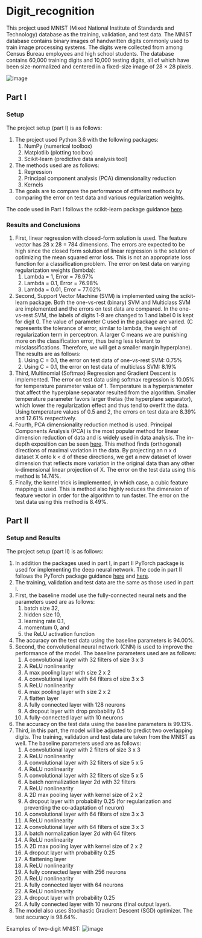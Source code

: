# Digit_recognition

This project used MNIST (Mixed National Institute of Standards and Technology) database as the training, validation, and test data. The MNIST database contains binary images of handwritten digits commonly used to train image processing systems. The digits were collected from among Census Bureau employees and high school students. The database contains 60,000 training digits and 10,000 testing digits, all of which have been size-normalized and centered in a fixed-size image of 28 × 28 pixels.

![image](https://user-images.githubusercontent.com/87055709/153833076-fe040961-6661-4ff2-b4ca-994452412981.png)

## Part I

### Setup
The project setup (part I) is as follows:
1. The project used Python 3.6 with the following packages:
    1. NumPy (numerical toolbox)
    2. Matplotlib (plotting toolbox)
    3. Scikit-learn (predictive data analysis tool)
2. The methods used are as follows:
    1. Regression
    2. Principal component analysis (PCA) dimensionality reduction
    3. Kernels
3. The goals are to compare the performance of different methods by comparing the error on test data and various regularization weights.

The code used in Part I follows the scikit-learn package guidance [here](https://github.com/Varal7/ml-tutorial/blob/master/Part1.ipynb).

### Results and Conclusions
1. First, linear regression with closed-form solution is used. The feature vector has 28 x 28 = 784 dimensions. The errors are expected to be high since the closed form solution of linear regression is the solution of optimizing the mean squared error loss. This is not an appropriate loss function for a classification problem. The error on test data on varying regularization weights (lambda):
    1. Lambda = 1, Error = 76.97%
    2. Lambda = 0.1, Error = 76.98%
    3. Lambda = 0.01, Error = 77.02%
2. Second, Support Vector Machine (SVM) is implemented using the scikit-learn package. Both the one-vs-rest (binary) SVM and Multiclass SVM are implemented and the errors on test data are compared. In the one-vs-rest SVM, the labels of digits 1-9 are changed to 1 and label 0 is kept for digit 0. The value of parameter C used in the package are varied. (C represents the tolerance of error, similar to lambda, the weight of regularization term in perceptron. A larger C means we are punishing more on the classification error, thus being less tolerant to misclassifications. Therefore, we will get a smaller margin hyperplane). The results are as follows:
    1. Using C = 0.1, the error on test data of one-vs-rest SVM: 0.75%
    2. Using C = 0.1, the error on test data of multiclass SVM: 8.19%
3. Third, Multinomial (Softmax) Regression and Gradient Descent is implemented. The error on test data using softmax regression is 10.05% for temperature parameter value of 1. Temperature is a hyperparameter that affect the hyperplane separator resulted from the algorithm. Smaller temperature parameter favors larger thetas (the hyperplane separator), which lower the regularization effect and thus tend to overfit the data. Using temperature values of 0.5 and 2, the errors on test data are 8.39% and 12.61% respectively.
4. Fourth, PCA dimensionality reduction method is used. Principal Components Analysis (PCA) is the most popular method for linear dimension reduction of data and is widely used in data analysis. The in-depth exposition can be seen [here](https://online.stat.psu.edu/stat505/lesson/11). This method finds (orthogonal) directions of maximal variation in the data. By projecting an n x d dataset X onto k < d of these directions, we get a new dataset of lower dimension that reflects more variation in the original data than any other k-dimensional linear projection of X. The error on the test data using this method is 14.74%.
5. Finally, the kernel trick is implemented, in which case, a cubic feature mapping is used. This is method also highly reduces the dimension of feature vector in order for the algorithm to run faster. The error on the test data using this method is 8.49%.


## Part II

### Setup and Results
The project setup (part II) is as follows:
1. In addition the packages used in part I, in part II PyTorch package is used for implementing the deep neural network. The code in part II follows the PyTorch package guidance [here](https://github.com/Varal7/ml-tutorial/blob/master/Part2.ipynb) and [here](https://pytorch.org/docs/stable/index.html).
2. The training, validation and test data are the same as those used in part I.
3. First, the baseline model use the fully-connected neural nets and the parameters used are as follows:
    1. batch size 32,
    2. hidden size 10,
    3. learning rate 0.1,
    4. momentum 0, and
    5. the ReLU activation function
4. The accuracy on the test data using the baseline parameters is 94.00%.
5. Second, the convolutional neural network (CNN) is used to improve the performance of the model. The baseline parameters used are as follows:
    1. A convolutional layer with 32 filters of size 3 x 3
    2. A ReLU nonlinearity
    3. A max pooling layer with size 2 x 2
    4. A convolutional layer with 64 filters of size 3 x 3
    5. A ReLU nonlinearity
    6. A max pooling layer with size 2 x 2
    7. A flatten layer
    8. A fully connected layer with 128 neurons
    9. A dropout layer with drop probability 0.5
    10. A fully-connected layer with 10 neurons
6. The accuracy on the test data using the baseline parameters is 99.13%.
7. Third, in this part, the model will be adjusted to predict two overlapping digits. The training, validation and test data are taken from the MNIST as well. The baseline parameters used are as follows:
    1. A convolutional layer with 2 filters of size 3 x 3
    2. A ReLU nonlinearity
    3. A convolutional layer with 32 filters of size 5 x 5
    4. A ReLU nonlinearity
    5. A convolutional layer with 32 filters of size 5 x 5
    6. A batch normalization layer 2d with 32 filters
    7. A ReLU nonlinearity
    8. A 2D max pooling layer with kernel size of 2 x 2
    9. A dropout layer with probability 0.25 (for regularization and preventing the co-adaptation of neuron)
    10. A convolutional layer with 64 filters of size 3 x 3
    11. A ReLU nonlinearity
    12. A convolutional layer with 64 filters of size 3 x 3
    13. A batch normalization layer 2d with 64 filters
    14. A ReLU nonlinearity
    15. A 2D max pooling layer with kernel size of 2 x 2
    16. A dropout layer with probability 0.25
    17. A flattening layer
    18. A ReLU nonlinearity
    19. A fully connected layer with 256 neurons
    20. A ReLU nonlinearity
    21. A fully connected layer with 64 neurons
    22. A ReLU nonlinearity
    23. A dropout layer with probability 0.25
    24. A fully connected layer with 10 neurons (final output layer).
8. The model also uses Stochastic Gradient Descent (SGD) optimizer. The test accuracy is 98.64%.

Examples of two-digit MNIST:
![image](https://user-images.githubusercontent.com/87055709/153833372-98d3526f-1cc5-4e30-b3a8-108571b9971d.png)

